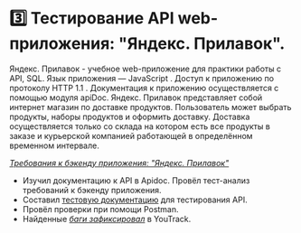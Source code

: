 # 3️⃣ Тестирование API web-приложения: "Яндекс. Прилавок".
Яндекс. Прилавок - учебное web-приложение для практики работы с API, SQL. Язык приложения — JavaScript . Доступ к приложению по протоколу HTTP 1.1 . Документация к приложению осуществляется с помощью модуля apiDoc.
Яндекс. Прилавок представляет собой интернет магазин по доставке продуктов. Пользователь может выбрать продукты, наборы продуктов и оформить доставку. Доставка осуществляется только со склада на котором есть все продукты в заказе и курьерской компанией работающей в определённом временном интервале.

<a href="https://drive.google.com/file/d/146ZOTj6d2oI3ogKAJ40VcjYvEu70p5BG/view?usp=drive_link">_Требования к бэкенду приложения: "Яндекс. Прилавок"_</a>

* Изучил документацию к API в Apidoc. Провёл тест-анализ требований к бэкенду приложения.
* Составил <a href="https://docs.google.com/spreadsheets/d/1gdsfbbEJ9H7GI5vaLHvEFvc3Vosrg8ID/edit?usp=drive_link&ouid=106897186254420061142&rtpof=true&sd=true">тестовую документацию</a> для тестирования API.
* Провёл проверки при помощи Postman.
* Найденные <a href="https://nesterenkopv.youtrack.cloud/issues?q=tag:%20%7B%D0%AF%D0%BD%D0%B4%D0%B5%D0%BA%D1%81%20%D0%9F%D1%80%D0%B8%D0%BB%D0%B0%D0%B2%D0%BE%D0%BA%7D">_баги зафиксировал_</a> в YouTrack.
